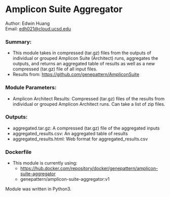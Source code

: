 # Amplicon Suite Aggregator
Author: Edwin Huang <br>
Email: edh021@cloud.ucsd.edu

### Summary: 
  - This module takes in compressed (tar.gz) files from the outputs of individual or grouped Amplicon Suite (Architect) runs, aggregates the outputs, and returns an aggregated table of results as well as a new compressed (tar.gz) file of all input files.
  - Results from: https://github.com/genepattern/AmpliconSuite

### Module Parameters:
  - Amplicon Architect Results: Compressed (tar.gz) files of the results from individual or grouped Amplicon Architect runs. Can take a list of zip files. 

### Outputs:
  - aggregated.tar.gz: A compressed (tar.gz) file of the aggregated inputs
  - aggregated_results.csv: An aggregated table of results
  - aggregated_results.html: Web format for aggregated_results.csv

### Dockerfile
  - This module is currently using: 
    - https://hub.docker.com/repository/docker/genepattern/amplicon-suite-aggregator
    - genepattern/amplicon-suite-aggregator:v1



Module was written in Python3.
